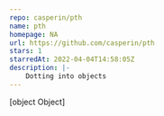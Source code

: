 ```yaml
---
repo: casperin/pth
name: pth
homepage: NA
url: https://github.com/casperin/pth
stars: 1
starredAt: 2022-04-04T14:58:05Z
description: |-
    Dotting into objects
---
```


[object Object]
